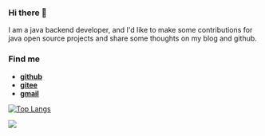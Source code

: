### Hi there 👋

I am a java backend developer, and I'd like to make some contributions for java open source projects and share some thoughts on my blog and github.

### Find me

- **[github](https://github.com/jadenjin)**
- **[gitee](https://gitee.com/chenjinjit)**
- **[gmail](mailto:chenjinjit@gmail.com)**


[![Top Langs](https://github-readme-stats.vercel.app/api/top-langs/?username=jadenjin&layout=compact)](https://github.com/anuraghazra/github-readme-stats)


  <a href="https://github.com/jadenjin/Learning-Log">
    <img align="center" src="https://github-readme-stats.vercel.app/api/pin/?username=jadenjin&repo=Learning-Log" />
  </a>
